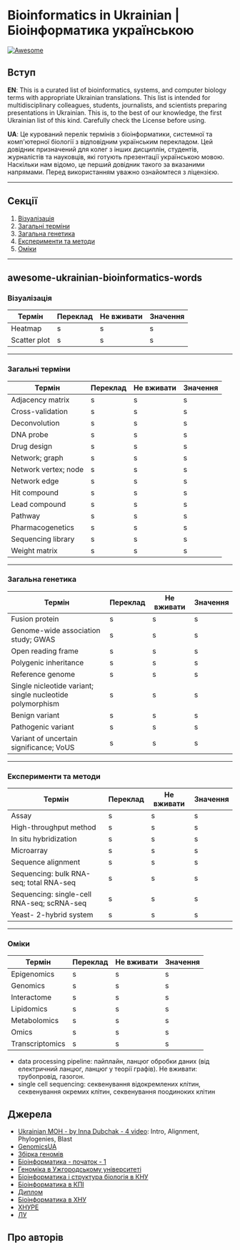 # Bioinformatics in Ukrainian | Біоінформатика українською
[![Awesome](https://awesome.re/badge.svg)](https://awesome.re)

## Вступ

**EN**: This is a curated list of bioinformatics, systems, and computer biology terms with appropriate Ukrainian translations. This list is intended for multidisciplinary colleagues, students, journalists, and scientists preparing presentations in Ukrainian. This is, to the best of our knowledge, the first Ukrainian list of this kind. Carefully check the License before using.

**UA**: Це курований перелік термінів з біоінформатики, системної та комп'ютерної біології з відповідним українським перекладом. Цей довідник призначений для колег з інших дисциплін, студентів, журналістів та науковців, які готують презентації українською мовою. Наскільки нам відомо, це перший довідник такого за вказаними напрямами. Перед використанням уважно ознайомтеся з ліцензією.

---
## Секції
1. [Візуалізація](#Візуалізація)
2. [Загальні терміни](#Загальні-терміни)
3. [Загальна генетика](#Загальна-генетика)
4. [Експерименти та методи](#Експерименти-та-методи)
5. [Оміки](#Оміки)

---

## awesome-ukrainian-bioinformatics-words

### Візуалізація
| Термін       | Переклад | Не вживати | Значення |
| ------------ | -------- | ---------- | -------- |
| Heatmap      | s        | s          | s        |
| Scatter plot | s        | s          | s        |

---

### Загальні терміни
| Термін               | Переклад | Не вживати | Значення |
| -------------------- | -------- | ---------- | -------- |
| Adjacency matrix     | s        | s          | s        |
| Cross-validation     | s        | s          | s        |
| Deconvolution        | s        | s          | s        |
| DNA probe            | s        | s          | s        |
| Drug design          | s        | s          | s        |
| Network; graph       | s        | s          | s        |
| Network vertex; node | s        | s          | s        |
| Network edge         | s        | s          | s        |
| Hit compound         | s        | s          | s        |
| Lead compound        | s        | s          | s        |
| Pathway              | s        | s          | s        |
| Pharmacogenetics     | s        | s          | s        |
| Sequencing library   | s        | s          | s        |
| Weight matrix        | s        | s          | s        |

---

### Загальна генетика
| Термін                                                    | Переклад | Не вживати | Значення |
| --------------------------------------------------------- | -------- | ---------- | -------- |
| Fusion protein                                            | s        | s          | s        |
| Genome-wide association study; GWAS                       | s        | s          | s        |
| Open reading frame                                        | s        | s          | s        |
| Polygenic inheritance                                     | s        | s          | s        |
| Reference genome                                          | s        | s          | s        |
| Single nicleotide variant; single nucleotide polymorphism | s        | s          | s        |
| Benign variant                                            | s        | s          | s        |
| Pathogenic variant                                        | s        | s          | s        |
| Variant of uncertain significance; VoUS                   | s        | s          | s        |

---

### Експерименти та методи
| Термін                                     | Переклад | Не вживати | Значення |
| ------------------------------------------ | -------- | ---------- | -------- |
| Assay                                      | s        | s          | s        |
| High-throughput method                     | s        | s          | s        |
| In situ hybridization                      | s        | s          | s        |
| Microarray                                 | s        | s          | s        |
| Sequence alignment                         | s        | s          | s        |
| Sequencing: bulk RNA-seq; total RNA-seq    | s        | s          | s        |
| Sequencing: single-cell RNA-seq; scRNA-seq | s        | s          | s        |
| Yeast- 2-hybrid system                     | s        | s          | s        |

---

### Оміки
| Термін          | Переклад | Не вживати | Значення |
| --------------- | -------- | ---------- | -------- |
| Epigenomics     | s        | s          | s        |
| Genomics        | s        | s          | s        |
| Interactome     | s        | s          | s        |
| Lipidomics      | s        | s          | s        |
| Metabolomics    | s        | s          | s        |
| Omics           | s        | s          | s        |
| Transcriptomics | s        | s          | s        |













- data processing pipeline: пайплайн, ланцюг обробки даних (від електричний ланцюг, ланцюг у теорії графів). Не вживати: трубопровід, газогон.
- single cell sequencing: секвенування відокремлених клітин, секвенування окремих клітин, секвенування поодиноких клітин



## Джерела
* [Ukrainian MOH - by Inna Dubchak - 4 video](https://www.youtube.com/watch?v=HsBBIJEkf3k): Intro, Alignment, Phylogenies, Blast
* [GenomicsUA](https://www.youtube.com/c/NGOGenomicsUA/videos)
* [Збірка геномів](https://ukr.legatechnics.com/de-novo-genome-assembly-what-every-biologist-should-know-53879722)
* [Біоінформатика - початок - 1](https://docs.google.com/presentation/d/1xSRd35HmPJmgP-lU1w4Wg0AraD8RQX53mXFh4hIUErk/edit?usp=sharing)
* [Геноміка в Ужгородському університеті](https://www.uzhnu.edu.ua/uk/cat/projects-ua_ro_genome)
* [Біоінформатика і структура біологія в КНУ](https://iht.knu.ua/navchannja/navchalni-disciplini/)
* [Біоінформатика в КПІ](http://bioinform.kpi.ua/ua/) 
* [Диплом](https://ela.kpi.ua/bitstream/123456789/40067/1/Yevdoshchenko_bakalavr.pdf)
* [Біоінформатика в ХНУ](http://rbecs.karazin.ua/wp-content/uploads/fbme/153mag/%D0%92%D0%916_%D0%91%D1%96%D0%BE%D1%96%D0%BD%D1%84%D0%BE%D1%80%D0%BC%D0%B0%D1%82%D0%B8%D0%BA%D0%B0.pdf)
* [ХНУРЕ](https://openarchive.nure.ua/bitstream/document/16951/1/2021_M_ShI_Baranov_YeO.pdf)
* [ЛУ](https://bioweb.lnu.edu.ua/course/bioinformatyka)

## Про авторів

